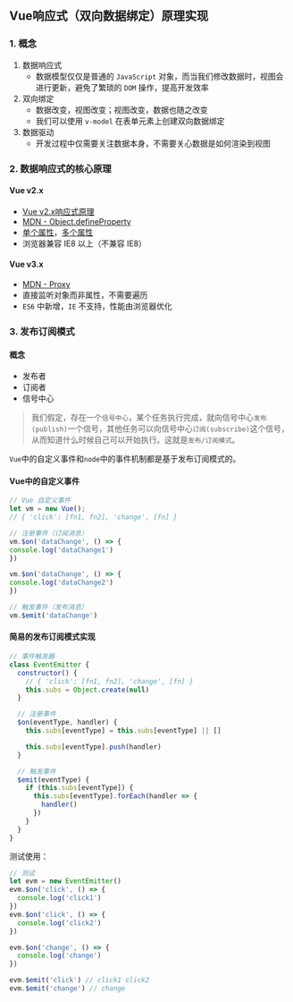 ## Vue响应式（双向数据绑定）原理实现

### 1. 概念
  1. 数据响应式
     - 数据模型仅仅是普通的 `JavaScript` 对象，而当我们修改数据时，视图会进行更新，避免了繁琐的 `DOM` 操作，提高开发效率
  2. 双向绑定
     - 数据改变，视图改变；视图改变，数据也随之改变
     - 我们可以使用 `v-model` 在表单元素上创建双向数据绑定
  3. 数据驱动
     - 开发过程中仅需要关注数据本身，不需要关心数据是如何渲染到视图

### 2. 数据响应式的核心原理
#### Vue v2.x
  - [Vue v2.x响应式原理](https://cn.vuejs.org/v2/guide/reactivity.html)
  - [MDN - Object.defineProperty](https://developer.mozilla.org/zh-CN/docs/Web/JavaScript/Reference/Global_Objects/Object/defineProperty)
  - [单个属性](./01-defineProperty-single.html)，[多个属性](./02-defineProperty-multi.html)
  - 浏览器兼容 IE8 以上（不兼容 IE8）

#### Vue v3.x
  - [MDN - Proxy](https://developer.mozilla.org/zh-CN/docs/Web/JavaScript/Reference/Global_Objects/Proxy)
  - 直接监听对象而非属性，不需要遍历
  - `ES6` 中新增，`IE` 不支持，性能由浏览器优化

### 3. 发布订阅模式
#### 概念
  - 发布者
  - 订阅者
  - 信号中心
> 我们假定，存在一个`信号中心`，某个任务执行完成，就向信号中心`发布(publish)`一个信号，其他任务可以向信号中心`订阅(subscribe)`这个信号，从而知道什么时候自己可以开始执行。这就是`发布/订阅模式`。

`Vue`中的自定义事件和`node`中的事件机制都是基于发布订阅模式的。

#### Vue中的自定义事件
```js
// Vue 自定义事件
let vm = new Vue();
// { 'click': [fn1, fn2], 'change', [fn] }

// 注册事件（订阅消息）
vm.$on('dataChange', () => {
console.log('dataChange1')
})

vm.$on('dataChange', () => {
console.log('dataChange2')
})

// 触发事件（发布消息）
vm.$emit('dataChange')
```
#### 简易的发布订阅模式实现
```js
// 事件触发器
class EventEmitter {
  constructor() {
    // { 'click': [fn1, fn2], 'change', [fn] }
    this.subs = Object.create(null)
  }

  // 注册事件
  $on(eventType, handler) {
    this.subs[eventType] = this.subs[eventType] || []

    this.subs[eventType].push(handler)
  }

  // 触发事件
  $emit(eventType) {
    if (this.subs[eventType]) {
      this.subs[eventType].forEach(handler => {
        handler()
      })
    }
  }
}
```
测试使用：
```js
// 测试
let evm = new EventEmitter()
evm.$on('click', () => {
  console.log('click1')
})
evm.$on('click', () => {
  console.log('click2')
})

evm.$on('change', () => {
  console.log('change')
})

evm.$emit('click') // click1 click2
evm.$emit('change') // change
```